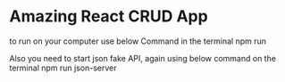 # Amazing React CRUD App

to run on your computer use below Command in the terminal
npm run

Also you need to start json fake API, again using below command on the terminal
npm run json-server
